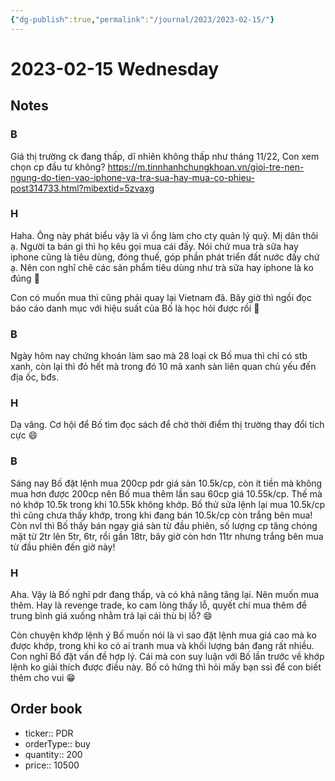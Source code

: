 ```yaml
---
{"dg-publish":true,"permalink":"/journal/2023/2023-02-15/"}
---
```


# 2023-02-15 Wednesday

## Notes

### B

Giá thị trường ck đang thấp, dĩ nhiên không thấp như tháng 11/22, Con xem chọn cp đầu tư không?
https://m.tinnhanhchungkhoan.vn/gioi-tre-nen-ngung-do-tien-vao-iphone-va-tra-sua-hay-mua-co-phieu-post314733.html?mibextid=5zvaxg

### H

Haha. Ông này phát biểu vậy là vì ổng làm cho cty quản lý quỹ. Mị dân thôi ạ. Người ta bán gì thì họ kêu gọi mua cái đấy. Nói chứ mua trà sữa hay iphone cũng là tiêu dùng, đóng thuế, góp phần phát triển đất nước đấy chứ ạ. Nên con nghĩ chê các sản phẩm tiêu dùng như trà sữa hay iphone là ko đúng 🤣

Con có muốn mua thì cũng phải quay lại Vietnam đã. Bây giờ thì ngồi đọc báo cáo danh mục với hiệu suất của Bố là học hỏi được rồi 🤣

### B

Ngày hôm nay chứng khoán làm sao mà 28 loại ck Bố mua thì chỉ có stb xanh, còn lại thì đỏ hết mà trong đó 10 mã xanh sàn liên quan chủ yếu đến địa ốc, bđs.

### H

Dạ vâng. Cơ hội để Bố tìm đọc sách để chờ thời điểm thị trường thay đổi tích cực 😄

### B

Sáng nay Bố đặt lệnh mua 200cp pdr giá sàn 10.5k/cp, còn ít tiền mà không mua hơn được 200cp nên Bố mua thêm lần sau 60cp giá 10.55k/cp. Thế mà nó khớp 10.5k trong khi 10.55k không khớp. Bố thử sửa lệnh lại mua 10.5k/cp thì cũng chưa thấy khớp, trong khi đang bán 10.5k/cp còn trắng bên mua!
Còn nvl thì Bố thấy bán ngay giá sàn từ đầu phiên, số lượng cp tăng chóng mặt từ 2tr lên 5tr, 6tr, rồi gần 18tr, bây giờ còn hơn 11tr nhưng trắng bên mua từ đầu phiên đến giờ này!

### H

Aha. Vậy là Bố nghĩ pdr đang thấp, và có khả năng tăng lại. Nên muốn mua thêm. Hay là revenge trade, ko cam lòng thấy lỗ, quyết chí mua thêm để trung bình giá xuống nhằm trả lại cái thù bị lỗ? 😄

Còn chuyện khớp lệnh ý Bố muốn nói là vì sao đặt lệnh mua giá cao mà ko được khớp, trong khi ko có ai tranh mua và khối lượng bán đang rất nhiều. Con nghĩ Bố đặt vấn đề hợp lý. Cái mà con suy luận với Bố lần trước về khớp lệnh ko giải thích được điều này. Bố có hứng thì hỏi mấy bạn ssi để con biết thêm cho vui 😁

## Order book

- ticker:: PDR
- orderType:: buy
- quantity:: 200
- price:: 10500

